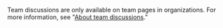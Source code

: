 Team discussions are only available on team pages in organizations. For more information, see "[About team discussions](/articles/about-team-discussions)."
